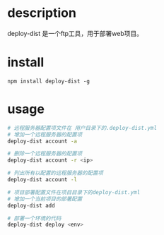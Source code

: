 # description

deploy-dist 是一个ftp工具，用于部署web项目。

# install

```
npm install deploy-dist -g
```

# usage

``` bash
# 远程服务器配置项文件在 用户目录下的.deploy-dist.yml
# 增加一个远程服务器的配置项
deploy-dist account -a

# 删除一个远程服务器的配置项
deploy-dist account -r <ip>

# 列出所有以配置的远程服务器的配置项
deploy-dist account -l

# 项目部署配置文件在项目目录下的deploy-dist.yml
# 增加一个当前项目的部署配置
deploy-dist add

# 部署一个环境的代码
deploy-dist deploy <env>

```
